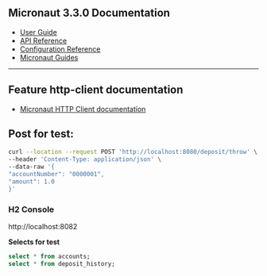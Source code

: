 ## Micronaut 3.3.0 Documentation

- [User Guide](https://docs.micronaut.io/3.3.0/guide/index.html)
- [API Reference](https://docs.micronaut.io/3.3.0/api/index.html)
- [Configuration Reference](https://docs.micronaut.io/3.3.0/guide/configurationreference.html)
- [Micronaut Guides](https://guides.micronaut.io/index.html)
---

## Feature http-client documentation

- [Micronaut HTTP Client documentation](https://docs.micronaut.io/latest/guide/index.html#httpClient)

## Post for test:

```bash
curl --location --request POST 'http://localhost:8080/deposit/throw' \
--header 'Content-Type: application/json' \
--data-raw '{
"accountNumber": "0000001",
"amount": 1.0
}'
```

### H2 Console

http://localhost:8082

**Selects for test**

```sql
select * from accounts;
select * from deposit_history;
```